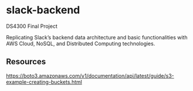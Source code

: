 # slack-backend
DS4300 Final Project

Replicating Slack’s backend data architecture and basic functionalities with AWS Cloud, NoSQL, and Distributed Computing technologies.

## Resources
https://boto3.amazonaws.com/v1/documentation/api/latest/guide/s3-example-creating-buckets.html